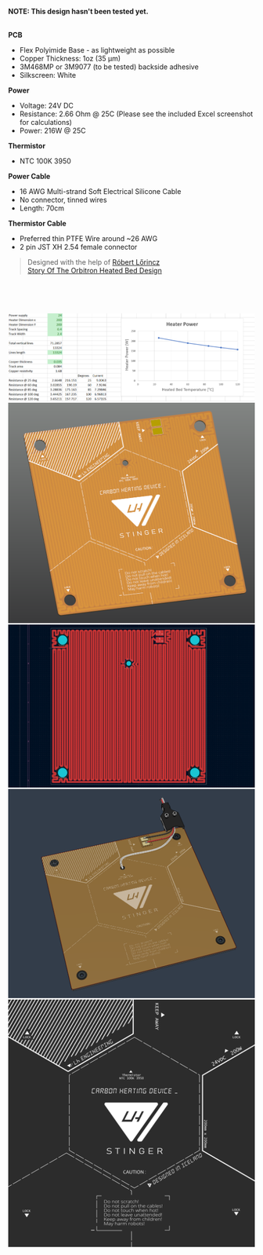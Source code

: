 **NOTE: This design hasn't been tested yet.**  
  <br>

**PCB**

- Flex Polyimide Base - as lightweight as possible
- Copper Thickness: 1oz (35 µm)
- 3M468MP or 3M9077 (to be tested) backside adhesive
- Silkscreen: White

 

**Power** 

- Voltage:  24V DC
- Resistance: 2.66 Ohm @ 25C (Please see the included Excel screenshot for calculations)
- Power: 216W @ 25C

 
**Thermistor** 
- NTC 100K 3950
   

**Power Cable**

 - 16 AWG Multi-strand Soft Electrical Silicone Cable
 - No connector, tinned wires
 - Length: 70cm

 
**Thermistor Cable**

- Preferred thin PTFE Wire around ~26 AWG
- 2 pin JST XH 2.54 female connector  

>Designed with the help of [Róbert Lőrincz](https://www.orbiterprojects.com/)  
>[Story Of The Orbitron Heated Bed Design](https://www.orbiterprojects.com/stories/story-of-the-orbitron-heated-bed-design/) 

<br><br><br>

![](Images/Heater_excel.png)
![](Images/2023_10_21_3325_pcbnew.png)
![](Images/Heater_kicad.png)
![](Images/Heater_Fusion.png)
![](Images/PI%20SilkScreen.png)
